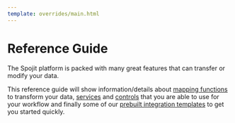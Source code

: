 ```yaml
---
template: overrides/main.html
---
```


# Reference Guide

The Spojit platform is packed with many great features that can transfer or modify your data.  

This reference guide will show information/details about [mapping functions](/reference/mapping "Mapping functions") to transform your data, [services](/reference/services "workflow services") and [controls](/reference/flow-controls "workflow controls") that you are able to use for your workflow and finally some of our
 [prebuilt integration templates](/reference/integrations "Spojit Prebuilt Integration templates") to get you started quickly.